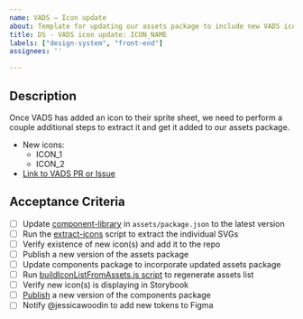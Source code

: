 ```yaml
---
name: VADS – Icon update
about: Template for updating our assets package to include new VADS icons
title: DS - VADS icon update: ICON_NAME
labels: ["design-system", "front-end"]
assignees: ''

---
```

## Description 
Once VADS has added an icon to their sprite sheet, we need to perform a couple additional steps to extract it and get it added to our assets package.

- New icons: 
  - ICON_1
  - ICON_2
- [Link to VADS PR or Issue]()

## Acceptance Criteria
<!-- Add a checkbox for each item required to fulfill the user story/issue. -->  

- [ ] Update [component-library](https://www.npmjs.com/package/@department-of-veterans-affairs/component-library) in `assets/package.json` to the latest version
- [ ] Run the [extract-icons](https://github.com/department-of-veterans-affairs/va-mobile-library/blob/main/packages/assets/extract-svgs.js) script to extract the individual SVGs 
- [ ] Verify existence of new icon(s) and add it to the repo
- [ ] Publish a new version of the assets package
- [ ] Update components package to incorporate updated assets package
- [ ] Run [buildIconListFromAssets.js script](https://github.com/department-of-veterans-affairs/va-mobile-library/blob/main/packages/components/buildIconListFromAssets.js) to regenerate assets list
- [ ] Verify new icon(s) is displaying in Storybook
- [ ] [Publish](https://github.com/department-of-veterans-affairs/va-mobile-library/actions/workflows/publish.yml) a new version of the components package
- [ ] Notify @jessicawoodin to add new tokens to Figma

